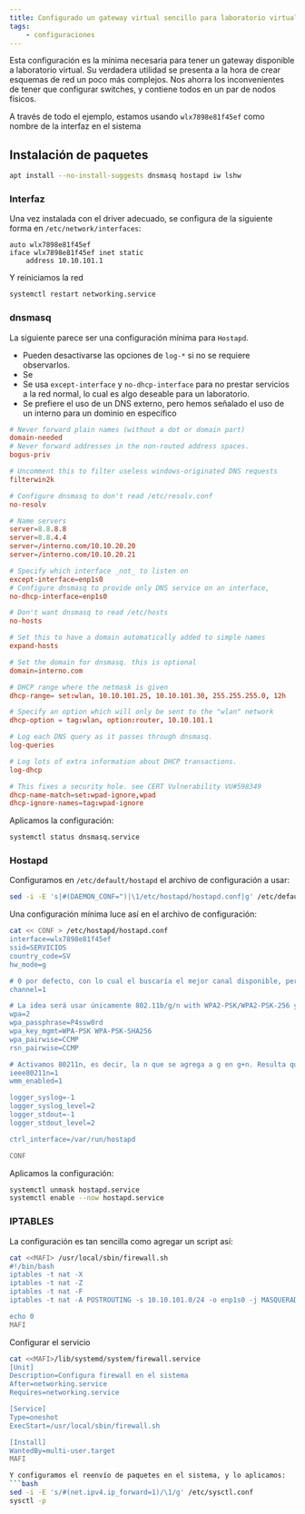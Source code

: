 ```yaml
---
title: Configurado un gateway virtual sencillo para laboratorio virtualizado
tags:
    - configuraciones
---
```


Esta configuración es la mínima necesaria para tener un gateway disponible a laboratorio virtual. Su verdadera utilidad se presenta a la hora de crear esquemas de red un poco más complejos. Nos ahorra los inconvenientes de tener que configurar switches, y contiene todos en un par de nodos físicos.

A través de todo el ejemplo, estamos usando `wlx7898e81f45ef` como nombre de la interfaz en el sistema

## Instalación de paquetes
```bash
apt install --no-install-suggests dnsmasq hostapd iw lshw
```

### Interfaz
Una vez instalada con el driver adecuado, se configura de la siguiente forma en `/etc/network/interfaces`:
```
auto wlx7898e81f45ef
iface wlx7898e81f45ef inet static
    address 10.10.101.1
```

Y reiniciamos la red
```bash
systemctl restart networking.service
```

### dnsmasq
La siguiente parece ser una configuración mínima para `Hostapd`. 
* Pueden desactivarse las opciones de `log-*` si no se requiere observarlos.
* Se 
* Se usa `except-interface` y `no-dhcp-interface` para no prestar servicios a la red normal, lo cual es algo deseable para un laboratorio.
* Se prefiere el uso de un DNS externo, pero hemos señalado el uso de un interno para un dominio en específico

```conf
# Never forward plain names (without a dot or domain part)
domain-needed
# Never forward addresses in the non-routed address spaces.
bogus-priv

# Uncomment this to filter useless windows-originated DNS requests
filterwin2k

# Configure dnsmasq to don't read /etc/resolv.conf 
no-resolv

# Name servers 
server=8.8.8.8
server=8.8.4.4
server=/interno.com/10.10.20.20
server=/interno.com/10.10.20.21

# Specify which interface _not_ to listen on
except-interface=enp1s0
# Configure dnsmasq to provide only DNS service on an interface,
no-dhcp-interface=enp1s0

# Don't want dnsmasq to read /etc/hosts
no-hosts

# Set this to have a domain automatically added to simple names
expand-hosts

# Set the domain for dnsmasq. this is optional
domain=interno.com

# DHCP range where the netmask is given
dhcp-range= set:wlan, 10.10.101.25, 10.10.101.30, 255.255.255.0, 12h

# Specify an option which will only be sent to the "wlan" network
dhcp-option = tag:wlan, option:router, 10.10.101.1 

# Log each DNS query as it passes through dnsmasq.
log-queries

# Log lots of extra information about DHCP transactions.
log-dhcp

# This fixes a security hole. see CERT Vulnerability VU#598349
dhcp-name-match=set:wpad-ignore,wpad
dhcp-ignore-names=tag:wpad-ignore
```

Aplicamos la configuración:
```bash
systemctl status dnsmasq.service
```

### Hostapd
Configuramos en `/etc/default/hostapd` el archivo de configuración a usar:
```bash
sed -i -E 's|#(DAEMON_CONF=")|\1/etc/hostapd/hostapd.conf|g' /etc/default/hostapd
```
Una configuración mínima luce así en el archivo de configuración:
```bash
cat << CONF > /etc/hostapd/hostapd.conf
interface=wlx7898e81f45ef
ssid=SERVICIOS
country_code=SV
hw_mode=g

# 0 por defecto, con lo cual el buscaría el mejor canal disponible, pero hay drivers que no soportan dicha búsqueda
channel=1 

# La idea será usar únicamente 802.11b/g/n with WPA2-PSK/WPA2-PSK-256 y CCMP
wpa=2
wpa_passphrase=P4ssw0rd
wpa_key_mgmt=WPA-PSK WPA-PSK-SHA256
wpa_pairwise=CCMP
rsn_pairwise=CCMP

# Activamos 80211n, es decir, la n que se agrega a g en g+n. Resulta que probé, y sí, parece haber una mejora en throughput, aunque por otro lado la señal parece disminuir cuando se encuentra otras en el ambiente
ieee80211n=1
wmm_enabled=1

logger_syslog=-1
logger_syslog_level=2
logger_stdout=-1
logger_stdout_level=2

ctrl_interface=/var/run/hostapd

CONF
```

Aplicamos la configuración:
```bash
systemctl unmask hostapd.service
systemctl enable --now hostapd.service
```

### IPTABLES
La configuración es tan sencilla como agregar un script así:
```bash
cat <<MAFI> /usr/local/sbin/firewall.sh 
#!/bin/bash
iptables -t nat -X
iptables -t nat -Z
iptables -t nat -F
iptables -t nat -A POSTROUTING -s 10.10.101.0/24 -o enp1s0 -j MASQUERADE

echo 0
MAFI
```

Configurar el servicio
```bash
cat <<MAFI>/lib/systemd/system/firewall.service
[Unit]
Description=Configura firewall en el sistema
After=networking.service
Requires=networking.service

[Service]
Type=oneshot
ExecStart=/usr/local/sbin/firewall.sh

[Install]
WantedBy=multi-user.target
MAFI

Y configuramos el reenvío de paquetes en el sistema, y lo aplicamos:
```bash
sed -i -E 's/#(net.ipv4.ip_forward=1)/\1/g' /etc/sysctl.conf
sysctl -p 
```
